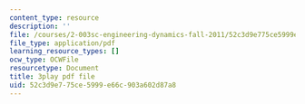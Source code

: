 ```yaml
---
content_type: resource
description: ''
file: /courses/2-003sc-engineering-dynamics-fall-2011/52c3d9e775ce5999e66c903a602d87a8_zhk9xLjrmi4.pdf
file_type: application/pdf
learning_resource_types: []
ocw_type: OCWFile
resourcetype: Document
title: 3play pdf file
uid: 52c3d9e7-75ce-5999-e66c-903a602d87a8
---
```

